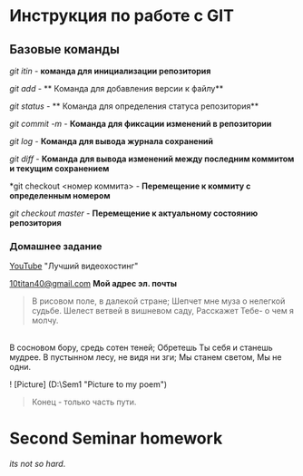 # Инструкция по работе с GIT

## Базовые команды

*git itin* - **команда для инициализации репозитория**

*git add* - ** Команда для добавления версии к файлу**

*git status* - ** Команда для определения статуса репозитория**

*git commit -m <message>* - **Команда для фиксации изменений в репозитории**

*git log* - **Команда для вывода журнала сохранений**

*git diff* - **Команда для вывода изменений между последним коммитом и текущим сохранением**

*git checkout <номер коммита> - **Перемещение к коммиту с определенным номером**

*git checkout master* - **Перемещение к актуальному состоянию репозитория**

### Домашнее задание

[YouTube](http://youtube.com/) "Лучший видеохостинг"

<10titan40@gmail.com> **Мой адрес эл. почты**

> В рисовом поле, в далекой стране;
Шепчет мне муза о нелегкой судьбе.
Шелест ветвей в вишневом саду,
Расскажет Тебе- о чем я молчу.
<br/>
В сосновом бору, средь сотен теней;
Обретешь Ты себя и станешь мудрее.
В пустынном лесу, не видя ни зги;
Мы станем светом, Мы не одни.

! [Picture] (D:\Sem1 "Picture to my poem")

> Конец - только часть пути.

# Second Seminar homework

*its not so hard*.